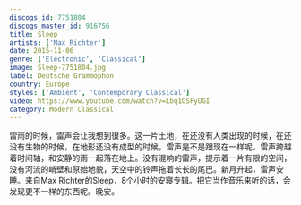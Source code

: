 ```yaml
---
discogs_id: 7751804
discogs_master_id: 916756
title: Sleep
artists: ['Max Richter']
date: 2015-11-06
genre: ['Electronic', 'Classical']
image: Sleep-7751804.jpg
label: Deutsche Grammophon
country: Europe
styles: ['Ambient', 'Contemporary Classical']
video: https://www.youtube.com/watch?v=Lbq1GSFyUGI
category: Modern Classical
---
```


雷雨的时候，雷声会让我想到很多。这一片土地，在还没有人类出现的时候，在还没有生物的时候，在地形还没有成型的时候，雷声是不是跟现在一样呢。雷声跨越着时间轴，和安静的雨一起落在地上。没有混响的雷声，提示着一片有限的空间，没有河流的峭壁和原始地貌，天空中的铃声拖着长长的尾巴。新月升起，雷声安睡。来自Max Richter的Sleep，8个小时的安寝专辑。把它当作音乐来听的话，会发现更不一样的东西呢。晚安。